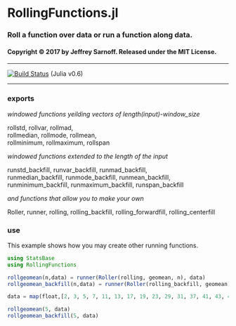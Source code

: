 # RollingFunctions.jl

### Roll a function over data or run a function along data.

#### Copyright © 2017 by Jeffrey Sarnoff.  Released under the MIT License.

-----

[![Build Status](https://travis-ci.org/JeffreySarnoff/RollingFunctions.jl.svg?branch=master)](https://travis-ci.org/JeffreySarnoff/RollingFunctions.jl)   (Julia v0.6)

-----

### exports

*windowed functions yeilding vectors of length(input)-window_size* 

rollstd, rollvar, rollmad,    
rollmedian, rollmode, rollmean,     
rollminimum, rollmaximum, rollspan         

*windowed functions extended to the length of the input*

runstd_backfill, runvar_backfill, runmad_backfill,     
runmedian_backfill, runmode_backfill, runmean_backfill,     
runminimum_backfill, runmaximum_backfill, runspan_backfill         

*and functions that allow you to make your own*    

Roller, runner, rolling, rolling_backfill, rolling_forwardfill, rolling_centerfill

### use

This example shows how you may create other running functions.

```julia
using StatsBase
using RollingFunctions

rollgeomean(n,data) = runner(Roller(rolling, geomean, n), data)
rollgeomean_backfill(n,data) = runner(Roller(rolling_backfill, geomean, n), data)

data = map(float,[2, 3, 5, 7, 11, 13, 17, 19, 23, 29, 31, 37, 41, 43, 47]);

rollgeomean(5, data)
rollgeomean_backfill(5, data)

```


